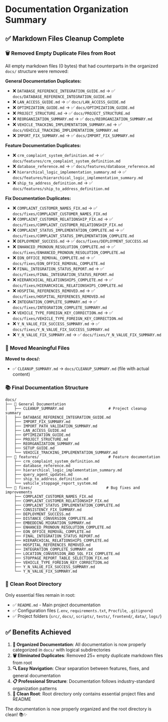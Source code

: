 # Documentation Organization Summary

## ✅ **Markdown Files Cleanup Complete**

### 🗑️ **Removed Empty Duplicate Files from Root**

All empty markdown files (0 bytes) that had counterparts in the organized `docs/` structure were removed:

**General Documentation Duplicates:**
- ❌ `DATABASE_REFERENCE_INTEGRATION_GUIDE.md` → ✅ `docs/DATABASE_REFERENCE_INTEGRATION_GUIDE.md`
- ❌ `LAN_ACCESS_GUIDE.md` → ✅ `docs/LAN_ACCESS_GUIDE.md`
- ❌ `OPTIMIZATION_GUIDE.md` → ✅ `docs/OPTIMIZATION_GUIDE.md`
- ❌ `PROJECT_STRUCTURE.md` → ✅ `docs/PROJECT_STRUCTURE.md`
- ❌ `REORGANIZATION_SUMMARY.md` → ✅ `docs/REORGANIZATION_SUMMARY.md`
- ❌ `VEHICLE_TRACKING_IMPLEMENTATION_SUMMARY.md` → ✅ `docs/VEHICLE_TRACKING_IMPLEMENTATION_SUMMARY.md`
- ❌ `IMPORT_FIX_SUMMARY.md` → ✅ `docs/IMPORT_FIX_SUMMARY.md`

**Feature Documentation Duplicates:**
- ❌ `crm_complaint_system_definition.md` → ✅ `docs/features/crm_complaint_system_definition.md`
- ❌ `database_reference.md` → ✅ `docs/features/database_reference.md`
- ❌ `hierarchical_logic_implementation_summary.md` → ✅ `docs/features/hierarchical_logic_implementation_summary.md`
- ❌ `ship_to_address_definition.md` → ✅ `docs/features/ship_to_address_definition.md`

**Fix Documentation Duplicates:**
- ❌ `COMPLAINT_CUSTOMER_NAMES_FIX.md` → ✅ `docs/fixes/COMPLAINT_CUSTOMER_NAMES_FIX.md`
- ❌ `COMPLAINT_CUSTOMER_RELATIONSHIP_FIX.md` → ✅ `docs/fixes/COMPLAINT_CUSTOMER_RELATIONSHIP_FIX.md`
- ❌ `COMPLAINT_STATUS_IMPLEMENTATION_COMPLETE.md` → ✅ `docs/fixes/COMPLAINT_STATUS_IMPLEMENTATION_COMPLETE.md`
- ❌ `DEPLOYMENT_SUCCESS.md` → ✅ `docs/fixes/DEPLOYMENT_SUCCESS.md`
- ❌ `ENHANCED_PRONOUN_RESOLUTION_COMPLETE.md` → ✅ `docs/fixes/ENHANCED_PRONOUN_RESOLUTION_COMPLETE.md`
- ❌ `EON_OFFICE_REMOVAL_COMPLETE.md` → ✅ `docs/fixes/EON_OFFICE_REMOVAL_COMPLETE.md`
- ❌ `FINAL_INTEGRATION_STATUS_REPORT.md` → ✅ `docs/fixes/FINAL_INTEGRATION_STATUS_REPORT.md`
- ❌ `HIERARCHICAL_RELATIONSHIPS_COMPLETE.md` → ✅ `docs/fixes/HIERARCHICAL_RELATIONSHIPS_COMPLETE.md`
- ❌ `HOSPITAL_REFERENCES_REMOVED.md` → ✅ `docs/fixes/HOSPITAL_REFERENCES_REMOVED.md`
- ❌ `INTEGRATION_COMPLETE_SUMMARY.md` → ✅ `docs/fixes/INTEGRATION_COMPLETE_SUMMARY.md`
- ❌ `VEHICLE_TYPE_FOREIGN_KEY_CORRECTION.md` → ✅ `docs/fixes/VEHICLE_TYPE_FOREIGN_KEY_CORRECTION.md`
- ❌ `Y_N_VALUE_FIX_SUCCESS_SUMMARY.md` → ✅ `docs/fixes/Y_N_VALUE_FIX_SUCCESS_SUMMARY.md`
- ❌ `Y_N_VALUE_FIX_SUMMARY.md` → ✅ `docs/fixes/Y_N_VALUE_FIX_SUMMARY.md`

### 📁 **Moved Meaningful Files**

**Moved to docs/:**
- ✅ `CLEANUP_SUMMARY.md` → `docs/CLEANUP_SUMMARY.md` (file with actual content)

### 📚 **Final Documentation Structure**

```
docs/
├── 📄 General Documentation
│   ├── CLEANUP_SUMMARY.md                    # Project cleanup summary
│   ├── DATABASE_REFERENCE_INTEGRATION_GUIDE.md
│   ├── IMPORT_FIX_SUMMARY.md
│   ├── IMPORT_PATH_VALIDATION_SUMMARY.md
│   ├── LAN_ACCESS_GUIDE.md
│   ├── OPTIMIZATION_GUIDE.md
│   ├── PROJECT_STRUCTURE.md
│   ├── REORGANIZATION_SUMMARY.md
│   ├── SETUP_GUIDE.md
│   └── VEHICLE_TRACKING_IMPLEMENTATION_SUMMARY.md
├── 📁 features/                               # Feature documentation
│   ├── crm_complaint_system_definition.md
│   ├── database_reference.md
│   ├── hierarchical_logic_implementation_summary.md
│   ├── query_agent_updates.md
│   ├── ship_to_address_definition.md
│   └── vehicle_stoppage_report_system.md
└── 📁 fixes/                                 # Bug fixes and improvements
    ├── COMPLAINT_CUSTOMER_NAMES_FIX.md
    ├── COMPLAINT_CUSTOMER_RELATIONSHIP_FIX.md
    ├── COMPLAINT_STATUS_IMPLEMENTATION_COMPLETE.md
    ├── CONSISTENCY_FIX_SUMMARY.md
    ├── DEPLOYMENT_SUCCESS.md
    ├── DISTANCE_CONVERSION_COMPLETE.md
    ├── EMBEDDING_MIGRATION_SUMMARY.md
    ├── ENHANCED_PRONOUN_RESOLUTION_COMPLETE.md
    ├── EON_OFFICE_REMOVAL_COMPLETE.md
    ├── FINAL_INTEGRATION_STATUS_REPORT.md
    ├── HIERARCHICAL_RELATIONSHIPS_COMPLETE.md
    ├── HOSPITAL_REFERENCES_REMOVED.md
    ├── INTEGRATION_COMPLETE_SUMMARY.md
    ├── LOCATION_CONVERSION_AND_SQL_FIX_COMPLETE.md
    ├── STOPPAGE_REPORT_TABLE_SELECTION_FIX.md
    ├── VEHICLE_TYPE_FOREIGN_KEY_CORRECTION.md
    ├── Y_N_VALUE_FIX_SUCCESS_SUMMARY.md
    └── Y_N_VALUE_FIX_SUMMARY.md
```

### 🎯 **Clean Root Directory**

Only essential files remain in root:
- ✅ `README.md` - Main project documentation
- ✅ Configuration files (`.env`, `requirements.txt`, `Procfile`, `.gitignore`)
- ✅ Project folders (`src/`, `docs/`, `scripts/`, `tests/`, `frontend/`, `data/`, `logs/`)

## ✅ **Benefits Achieved**

1. **🎯 Organized Documentation**: All documentation is now properly categorized in `docs/` with logical subdirectories
2. **🗑️ Eliminated Duplicates**: Removed 25+ empty duplicate markdown files from root
3. **🔍 Easy Navigation**: Clear separation between features, fixes, and general documentation
4. **📋 Professional Structure**: Documentation follows industry-standard organization patterns
5. **🧹 Clean Root**: Root directory only contains essential project files and README

The documentation is now properly organized and the root directory is clean! 📚✨
